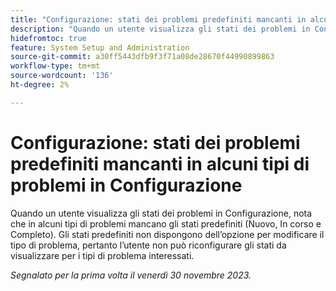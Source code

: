 ```yaml
---
title: "Configurazione: stati dei problemi predefiniti mancanti in alcuni tipi di problemi in Configurazione"
description: "Quando un utente visualizza gli stati dei problemi in Configurazione, nota che in alcuni tipi di problemi mancano gli stati predefiniti (Nuovo, In corso e Completo). Gli stati predefiniti non dispongono della possibilità di modificare il tipo di problema, pertanto l’utente non può riconfigurare gli stati da visualizzare per i tipi di problema interessati."
hidefromtoc: true
feature: System Setup and Administration
source-git-commit: a30ff5443dfb9f3f71a08de28670f44990899863
workflow-type: tm+mt
source-wordcount: '136'
ht-degree: 2%

---
```



# Configurazione: stati dei problemi predefiniti mancanti in alcuni tipi di problemi in Configurazione

Quando un utente visualizza gli stati dei problemi in Configurazione, nota che in alcuni tipi di problemi mancano gli stati predefiniti (Nuovo, In corso e Completo). Gli stati predefiniti non dispongono dell’opzione per modificare il tipo di problema, pertanto l’utente non può riconfigurare gli stati da visualizzare per i tipi di problema interessati.

_Segnalato per la prima volta il venerdì 30 novembre 2023._
